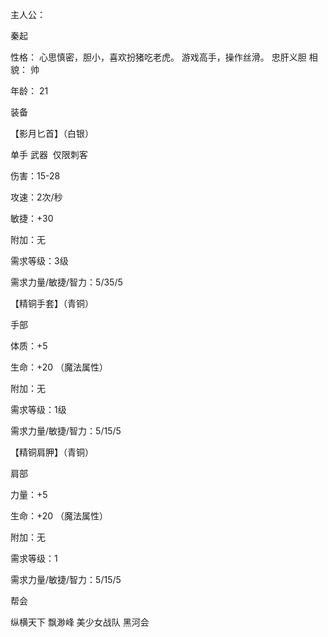 主人公： 

秦起

性格：
心思慎密，胆小，喜欢扮猪吃老虎。
游戏高手，操作丝滑。
忠肝义胆
相貌：
帅

年龄：
21

装备

【影月匕首】（白银）

单手 武器  仅限刺客

伤害：15-28

攻速：2次/秒

敏捷：+30

附加：无

需求等级：3级

需求力量/敏捷/智力：5/35/5


【精铜手套】（青铜）

手部

体质：+5

生命：+20 （魔法属性）

附加：无

需求等级：1级

需求力量/敏捷/智力：5/15/5

【精铜肩胛】（青铜）

肩部

力量：+5

生命：+20 （魔法属性）

附加：无

需求等级：1

需求力量/敏捷/智力：5/15/5

帮会

纵横天下
飘渺峰
美少女战队
黑河会



